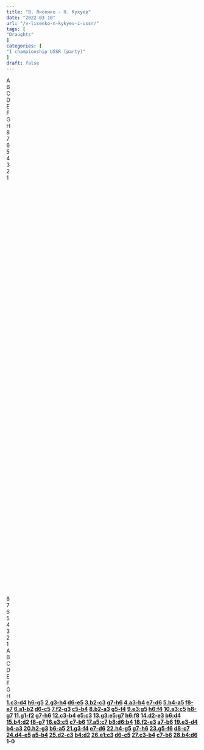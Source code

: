```yaml
---
title: "В. Лисенко - Н. Кукуев"
date: "2022-03-10"
url: "/v-lisenko-n-kykyev-i-ussr/"
tags: [
"Draughts"
]
categories: [
"I championship USSR (party)"
]
draft: false
---
```


<!--more-->

<link rel="stylesheet" href="https://use.fontawesome.com/releases/v5.5.0/css/all.css"
          integrity="sha384-B4dIYHKNBt8Bc12p+WXckhzcICo0wtJAoU8YZTY5qE0Id1GSseTk6S+L3BlXeVIU" crossorigin="anonymous">
<div class="flex_div">
    <div>
        <div id="main">
            <div id="header">
                <div></div>
                <div>A</div>
                <div>B</div>
                <div>C</div>
                <div>D</div>
                <div>E</div>
                <div>F</div>
                <div>G</div>
                <div>H</div>
                <div></div>
            </div>
            <div id="content">
                <div id="left">
                    <div>8</div>
                    <div>7</div>
                    <div>6</div>
                    <div>5</div>
                    <div>4</div>
                    <div>3</div>
                    <div>2</div>
                    <div>1</div>
                </div>
                <div id="board">
                    <div>&nbsp;</div>
                    <div>&nbsp;</div>
                    <div>&nbsp;</div>
                    <div>&nbsp;</div>
                    <div>&nbsp;</div>
                    <div>&nbsp;</div>
                    <div>&nbsp;</div>
                    <div>&nbsp;</div>
                    <div>&nbsp;</div>
                    <div>&nbsp;</div>
                    <div>&nbsp;</div>
                    <div>&nbsp;</div>
                    <div>&nbsp;</div>
                    <div>&nbsp;</div>
                    <div>&nbsp;</div>
                    <div>&nbsp;</div>
                    <div>&nbsp;</div>
                    <div>&nbsp;</div>
                    <div>&nbsp;</div>
                    <div>&nbsp;</div>
                    <div>&nbsp;</div>
                    <div>&nbsp;</div>
                    <div>&nbsp;</div>
                    <div>&nbsp;</div>
                    <div>&nbsp;</div>
                    <div>&nbsp;</div>
                    <div>&nbsp;</div>
                    <div>&nbsp;</div>
                    <div>&nbsp;</div>
                    <div>&nbsp;</div>
                    <div>&nbsp;</div>
                    <div>&nbsp;</div>
                    <div>&nbsp;</div>
                    <div>&nbsp;</div>
                    <div>&nbsp;</div>
                    <div>&nbsp;</div>
                    <div>&nbsp;</div>
                    <div>&nbsp;</div>
                    <div>&nbsp;</div>
                    <div>&nbsp;</div>
                    <div>&nbsp;</div>
                    <div>&nbsp;</div>
                    <div>&nbsp;</div>
                    <div>&nbsp;</div>
                    <div>&nbsp;</div>
                    <div>&nbsp;</div>
                    <div>&nbsp;</div>
                    <div>&nbsp;</div>
                    <div>&nbsp;</div>
                    <div>&nbsp;</div>
                    <div>&nbsp;</div>
                    <div>&nbsp;</div>
                    <div>&nbsp;</div>
                    <div>&nbsp;</div>
                    <div>&nbsp;</div>
                    <div>&nbsp;</div>
                    <div>&nbsp;</div>
                    <div>&nbsp;</div>
                    <div>&nbsp;</div>
                    <div>&nbsp;</div>
                    <div>&nbsp;</div>
                    <div>&nbsp;</div>
                    <div>&nbsp;</div>
                    <div>&nbsp;</div>
                </div>
                <div id="right">
                    <div>8</div>
                    <div>7</div>
                    <div>6</div>
                    <div>5</div>
                    <div>4</div>
                    <div>3</div>
                    <div>2</div>
                    <div>1</div>
                </div>
            </div>
            <div id="footer">
                <div></div>
                <div>A</div>
                <div>B</div>
                <div>C</div>
                <div>D</div>
                <div>E</div>
                <div>F</div>
                <div>G</div>
                <div>H</div>
                <div></div>
            </div>
        </div>
        <div class="buttons">
            <i class="fas fa-step-backward" onclick="toStart()"></i>
            <i class="fas fa-chevron-circle-left" onclick="prev()"></i>
            <i class="fas fa-chevron-circle-right" onclick="next()"></i>
            <i class="fas fa-step-forward" onclick="toEnd()"></i>
        </div>
    </div>
    <div id="partyText"><strong><a href="javascript:moveTo(1)">1.c3-d4</a> <a href="javascript:moveTo(2)">h6-g5</a> 
<a href="javascript:moveTo(3)">2.g3-h4</a> <a href="javascript:moveTo(4)">d6-e5</a> 
<a href="javascript:moveTo(5)">3.b2-c3</a> <a href="javascript:moveTo(6)">g7-h6</a> 
<a href="javascript:moveTo(7)">4.a3-b4</a> <a href="javascript:moveTo(8)">e7-d6</a> 
<a href="javascript:moveTo(9)">5.b4-a5</a> <a href="javascript:moveTo(10)">f8-e7</a> 
<a href="javascript:moveTo(11)">6.a1-b2</a> <a href="javascript:moveTo(12)">d6-c5</a> 
<a href="javascript:moveTo(13)">7.f2-g3</a> <a href="javascript:moveTo(14)">c5-b4</a> 
<a href="javascript:moveTo(15)">8.b2-a3</a> <a href="javascript:moveTo(16)">g5-f4</a> 
<a href="javascript:moveTo(17)">9.e3:g5</a> <a href="javascript:moveTo(18)">h6:f4</a> 
<a href="javascript:moveTo(19)">10.a3:c5</a> <a href="javascript:moveTo(20)">h8-g7</a> 
<a href="javascript:moveTo(21)">11.g1-f2</a> <a href="javascript:moveTo(22)">g7-h6</a> 
<a href="javascript:moveTo(23)">12.c3-b4</a> <a href="javascript:moveTo(24)">e5:c3</a> 
<a href="javascript:moveTo(25)">13.g3:e5:g7</a> <a href="javascript:moveTo(26)">h6:f8</a> 
<a href="javascript:moveTo(27)">14.d2-e3</a> <a href="javascript:moveTo(28)">b6:d4</a> 
<a href="javascript:moveTo(29)">15.b4:d2</a> <a href="javascript:moveTo(30)">f8-g7</a> 
<a href="javascript:moveTo(31)">16.e3:c5</a> <a href="javascript:moveTo(32)">c7-b6</a> 
<a href="javascript:moveTo(33)">17.a5:c7</a> <a href="javascript:moveTo(34)">b8:d6:b4</a> 
<a href="javascript:moveTo(35)">18.f2-e3</a> <a href="javascript:moveTo(36)">a7-b6</a> 
<a href="javascript:moveTo(37)">19.e3-d4</a> <a href="javascript:moveTo(38)">b4-a3</a> 
<a href="javascript:moveTo(39)">20.h2-g3</a> <a href="javascript:moveTo(40)">b6-a5</a> 
<a href="javascript:moveTo(41)">21.g3-f4</a> <a href="javascript:moveTo(42)">e7-d6</a> 
<a href="javascript:moveTo(43)">22.h4-g5</a> <a href="javascript:moveTo(44)">g7-h6</a> 
<a href="javascript:moveTo(45)">23.g5-f6</a> <a href="javascript:moveTo(46)">d8-c7</a> 
<a href="javascript:moveTo(47)">24.d4-e5</a> <a href="javascript:moveTo(48)">a5-b4</a> 
<a href="javascript:moveTo(49)">25.d2-c3</a> <a href="javascript:moveTo(50)">b4:d2</a> 
<a href="javascript:moveTo(51)">26.e1:c3</a> <a href="javascript:moveTo(52)">d6-c5</a> 
<a href="javascript:moveTo(53)">27.c3-b4</a> <a href="javascript:moveTo(54)">c7-b6</a> 
<a href="javascript:moveTo(55)">28.b4:d6</a> 1-0</strong>
    </div>
</div>
<script type="text/javascript" src="/js/party.js"></script>
